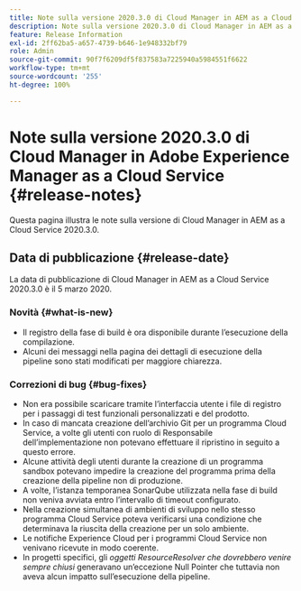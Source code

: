 ```yaml
---
title: Note sulla versione 2020.3.0 di Cloud Manager in AEM as a Cloud Service
description: Note sulla versione 2020.3.0 di Cloud Manager in AEM as a Cloud Service
feature: Release Information
exl-id: 2ff62ba5-a657-4739-b646-1e948332bf79
role: Admin
source-git-commit: 90f7f6209df5f837583a7225940a5984551f6622
workflow-type: tm+mt
source-wordcount: '255'
ht-degree: 100%

---
```


# Note sulla versione 2020.3.0 di Cloud Manager in Adobe Experience Manager as a Cloud Service {#release-notes}

Questa pagina illustra le note sulla versione di Cloud Manager in AEM as a Cloud Service 2020.3.0.

## Data di pubblicazione {#release-date}

La data di pubblicazione di Cloud Manager in AEM as a Cloud Service 2020.3.0 è il 5 marzo 2020.

### Novità {#what-is-new}

* Il registro della fase di build è ora disponibile durante l’esecuzione della compilazione.
* Alcuni dei messaggi nella pagina dei dettagli di esecuzione della pipeline sono stati modificati per maggiore chiarezza.

### Correzioni di bug  {#bug-fixes}

* Non era possibile scaricare tramite l’interfaccia utente i file di registro per i passaggi di test funzionali personalizzati e del prodotto.
* In caso di mancata creazione dell’archivio Git per un programma Cloud Service, a volte gli utenti con ruolo di Responsabile dell’implementazione non potevano effettuare il ripristino in seguito a questo errore.
* Alcune attività degli utenti durante la creazione di un programma sandbox potevano impedire la creazione del programma prima della creazione della pipeline non di produzione.
* A volte, l’istanza temporanea SonarQube utilizzata nella fase di build non veniva avviata entro l’intervallo di timeout configurato.
* Nella creazione simultanea di ambienti di sviluppo nello stesso programma Cloud Service poteva verificarsi una condizione che determinava la riuscita della creazione per un solo ambiente.
* Le notifiche Experience Cloud per i programmi Cloud Service non venivano ricevute in modo coerente.
* In progetti specifici, gli *oggetti ResourceResolver che dovrebbero venire sempre chiusi* generavano un’eccezione Null Pointer che tuttavia non aveva alcun impatto sull’esecuzione della pipeline.
